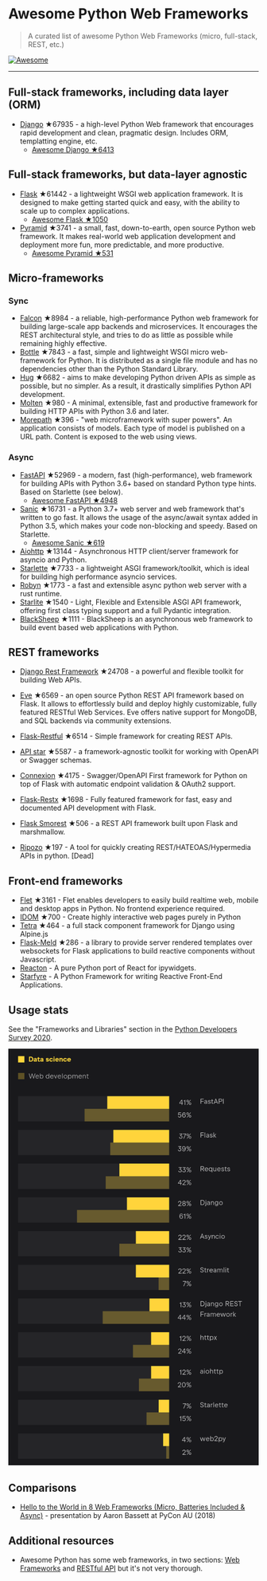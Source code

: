 # Awesome Python Web Frameworks


> A curated list of awesome Python Web Frameworks (micro, full-stack, REST, etc.)


[![Awesome](https://awesome.re/badge.svg)](https://awesome.re)

---

## Full-stack frameworks, including data layer (ORM)


- [Django](https://github.com/django/django) ★67935 - a high-level Python Web framework that encourages rapid development and clean, pragmatic design. Includes ORM, templatting engine, etc.
  - [Awesome Django ★6413](https://github.com/wsvincent/awesome-django)


## Full-stack frameworks, but data-layer agnostic

- [Flask](https://github.com/pallets/flask) ★61442 - a lightweight WSGI web application framework. It is designed to make getting started quick and easy, with the ability to scale up to complex applications.
  - [Awesome Flask ★1050](https://github.com/mjhea0/awesome-flask)
- [Pyramid](https://github.com/Pylons/pyramid) ★3741 - a small, fast, down-to-earth, open source Python web framework. It makes real-world web application development and deployment more fun, more predictable, and more productive.
  - [Awesome Pyramid ★531](https://github.com/uralbash/awesome-pyramid)


## Micro-frameworks

### Sync

- [Falcon](https://github.com/falconry/falcon) ★8984 - a reliable, high-performance Python web framework for building large-scale app backends and microservices. It encourages the REST architectural style, and tries to do as little as possible while remaining highly effective.
- [Bottle](https://github.com/bottlepy/bottle) ★7843 - a fast, simple and lightweight WSGI micro web-framework for Python. It is distributed as a single file module and has no dependencies other than the Python Standard Library.
- [Hug](https://github.com/hugapi/hug) ★6682 - aims to make developing Python driven APIs as simple as possible, but no simpler. As a result, it drastically simplifies Python API development.
- [Molten](https://github.com/Bogdanp/molten) ★980 - A minimal, extensible, fast and productive framework for building HTTP APIs with Python 3.6 and later.
- [Morepath](https://github.com/morepath/morepath) ★396 - "web microframework with super powers". An application consists of models. Each type of model is published on a URL path. Content is exposed to the web using views.


### Async

- [FastAPI](https://github.com/tiangolo/fastapi) ★52969 - a modern, fast (high-performance), web framework for building APIs with Python 3.6+ based on standard Python type hints. Based on Starlette (see below).
  - [Awesome FastAPI ★4948](https://github.com/mjhea0/awesome-fastapi)
- [Sanic](https://github.com/sanic-org/sanic) ★16731 - a Python 3.7+ web server and web framework that's written to go fast. It allows the usage of the async/await syntax added in Python 3.5, which makes your code non-blocking and speedy. Based on Starlette.
  - [Awesome Sanic ★619](https://github.com/mekicha/awesome-sanic)
- [Aiohttp](https://github.com/aio-libs/aiohttp) ★13144 - Asynchronous HTTP client/server framework for asyncio and Python.
- [Starlette](https://github.com/encode/starlette) ★7733 - a lightweight ASGI framework/toolkit, which is ideal for building high performance asyncio services.
- [Robyn](https://github.com/sansyrox/robyn) ★1773 - a fast and extensible async python web server with a rust runtime.
- [Starlite](https://github.com/starlite-api/starlite) ★1540 -  Light, Flexible and Extensible ASGI API framework,  offering first class typing support and a full Pydantic integration.
- [BlackSheep](https://github.com/Neoteroi/BlackSheep) ★1111 - BlackSheep is an asynchronous web framework to build event based web applications with Python.


## REST frameworks

- [Django Rest Framework](https://github.com/encode/django-rest-framework) ★24708 - a powerful and flexible toolkit for building Web APIs.
- [Eve](https://github.com/pyeve/eve) ★6569 - an open source Python REST API framework based on Flask. It allows to effortlessly build and deploy highly customizable, fully featured RESTful Web Services. Eve offers native support for MongoDB, and SQL backends via community extensions.
- [Flask-Restful](https://github.com/flask-restful/flask-restful) ★6514 - Simple framework for creating REST APIs.
- [API star](https://github.com/encode/apistar) ★5587 - a framework-agnostic toolkit for working with OpenAPI or Swagger schemas.
- [Connexion](https://github.com/zalando/connexion) ★4175 - Swagger/OpenAPI First framework for Python on top of Flask with automatic endpoint validation & OAuth2 support.
- [Flask-Restx](https://github.com/python-restx/flask-restx) ★1698 - Fully featured framework for fast, easy and documented API development with Flask.
- [Flask Smorest](https://github.com/marshmallow-code/flask-smorest) ★506 - a REST API framework built upon Flask and marshmallow.

- [Ripozo](https://github.com/vertical-knowledge/ripozo) ★197 -  A tool for quickly creating REST/HATEOAS/Hypermedia APIs in python. [Dead]

## Front-end frameworks

- [Flet](https://github.com/flet-dev/flet) ★3161 - Flet enables developers to easily build realtime web, mobile and desktop apps in Python. No frontend experience required.
- [IDOM](https://github.com/idom-team/idom) ★700 - Create highly interactive web pages purely in Python
- [Tetra](https://github.com/samwillis/tetra) ★464 - a full stack component framework for Django using Alpine.js
- [Flask-Meld](https://github.com/mikeabrahamsen/Flask-Meld) ★286 - a library to provide server rendered templates over websockets for Flask applications to build reactive components without Javascript.
- [Reacton](https://github.com/widgetti/reacton) - A pure Python port of React for ipywidgets.
- [Starfyre](https://github.com/sansyrox/starfyre) - A Python Framework for writing Reactive Front-End Applications.


## Usage stats

See the "Frameworks and Libraries" section in the [Python Developers Survey 2020](https://www.jetbrains.com/lp/python-developers-survey-2020/).


![Stats](https://raw.githubusercontent.com/sfermigier/awesome-python-web-frameworks/main/python-web-frameworks-usage.png)


## Comparisons

- [Hello to the World in 8 Web Frameworks (Micro, Batteries Included & Async)](https://noti.st/aaronbassett/lK9Ah7/hello-to-the-world-in-8-web-frameworks-micro-batteries-included-async) - presentation by Aaron Bassett at PyCon AU (2018)


## Additional resources

- Awesome Python has some web frameworks, in two sections: [Web Frameworks](https://github.com/vinta/awesome-python#web-frameworks) and [RESTful API](https://github.com/vinta/awesome-python#restful-api) but it's not very thorough.
